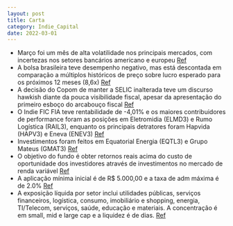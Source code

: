 ```yaml
---
layout: post
title: Carta
category: Indie_Capital
date: 2022-03-01
---
```


- Março foi um mês de alta volatilidade nos principais mercados, com incertezas nos setores bancários americano e europeu
<a href="#" onclick="search_on_pdf('COMENTÁRIO MENSALCOMENTÁRIO MENSALCOMENTÁRIO MENSALO mês de março foi mais um mês dealtavolatil')">Ref</a>
- A bolsa brasileira teve desempenho negativo, mas está descontada em comparação a múltiplos históricos de preço sobre lucro esperado para os próximos 12 meses (8,6x)
<a href="#" onclick="search_on_pdf('refletiuemjuroslongos mais moderados.O efeito desse movimento nas bolsasemergentesfoipositivo')">Ref</a>
- A decisão do Copom de manter a SELIC inalterada teve um discurso hawkish diante da pouca visibilidade fiscal, apesar da apresentação do primeiro esboço do arcabouço fiscal
<a href="#" onclick="search_on_pdf('comparação a múltiplos históricos depreço sobre lucro esperado para ospróximos 12 meses (8,6x).No')">Ref</a>
- O Indie FIC FIA teve rentabilidade de -4,01% e os maiores contribuidores de performance foram as posições em Eletromidia (ELMD3) e Rumo Logística (RAIL3), enquanto os principais detratores foram Hapvida (HAPV3) e Eneva (ENEV3)
<a href="#" onclick="search_on_pdf('setoreseempresaspoderão ser impactados.O Indie FIC FIA encerrou o mês comrentabilidade de -4,01')">Ref</a>
- Investimentos foram feitos em Equatorial Energia (EQTL3) e Grupo Mateus (GMAT3)
<a href="#" onclick="search_on_pdf('Rumo Logística (RAIL3), enquanto osprincipais detratores foram Hapvida(HAPV3) e Eneva (ENEV3).Ao ')">Ref</a>
- O objetivo do fundo é obter retornos reais acima do custo de oportunidade dos investidores através de investimentos no mercado de renda variável
<a href="#" onclick="search_on_pdf('Exposição líquida por setor (média-mês)Objetivo do fundo: Obter retornos reais acima do custo de o')">Ref</a>
- A aplicação mínima inicial é de R$ 5.000,00 e a taxa de adm máxima é de 2.0%
<a href="#" onclick="search_on_pdf('Aplicação mínima inicial: R$ 5.000,00Cota de aplicação: D+1du (fechamento)Cota de resgate: D+30dc ')">Ref</a>
- A exposição líquida por setor inclui utilidades públicas, serviços financeiros, logística, consumo, imobiliário e shopping, energia, TI/Telecom, serviços, saúde, educação e materiais. A concentração é em small, mid e large cap e a liquidez é de dias.
<a href="#" onclick="search_on_pdf('Exposição líquida por setor (média-mês)Objetivo do fundo: Obter retornos reais acima do custo de o')">Ref</a>
